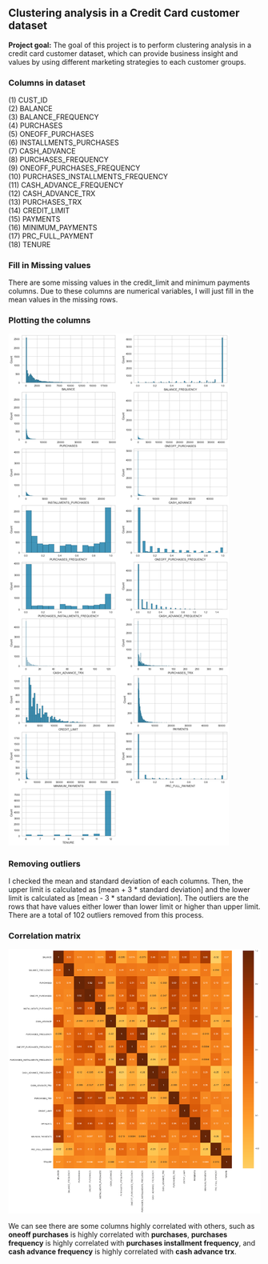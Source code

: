 ## Clustering analysis in a Credit Card customer dataset

**Project goal:** The goal of this project is to perform clustering analysis in a credit card customer dataset, which can provide business insight and values by using different marketing strategies to each customer groups.

### Columns in dataset

(1) CUST_ID <br>
(2) BALANCE <br>
(3) BALANCE_FREQUENCY <br>
(4) PURCHASES <br>
(5) ONEOFF_PURCHASES <br>
(6) INSTALLMENTS_PURCHASES <br>
(7) CASH_ADVANCE <br>
(8) PURCHASES_FREQUENCY <br>
(9) ONEOFF_PURCHASES_FREQUENCY <br>
(10) PURCHASES_INSTALLMENTS_FREQUENCY <br>
(11) CASH_ADVANCE_FREQUENCY <br>
(12) CASH_ADVANCE_TRX <br>
(13) PURCHASES_TRX <br>
(14) CREDIT_LIMIT <br>
(15) PAYMENTS <br>
(16) MINIMUM_PAYMENTS <br>
(17) PRC_FULL_PAYMENT <br>
(18) TENURE <br>

### Fill in Missing values

There are some missing values in the credit_limit and minimum payments columns. Due to these columns are numerical variables, I will just fill in the mean values in the missing rows.

### Plotting the columns

![](univariate_analysis.png)

### Removing outliers

I checked the mean and standard deviation of each columns. Then, the upper limit is calculated as [mean + 3 * standard deviation] and the lower limit is calculated as [mean - 3 * standard deviation]. The outliers are the rows that have values either lower than lower limit or higher than upper limit. There are a total of 102 outliers removed from this process.

### Correlation matrix

![](cm.png)

We can see there are some columns highly correlated with others, such as **oneoff purchases** is highly correlated with **purchases**, **purchases frequency** is highly correlated with **purchases installment frequency**, and **cash advance frequency** is highly correlated with **cash advance trx**.
